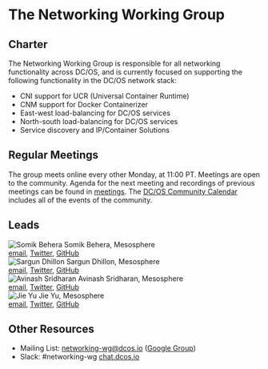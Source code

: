 # The Networking Working Group

## Charter
The Networking Working Group is responsible for all networking functionality across DC/OS, and is currently focused on supporting the following functionality in the DC/OS network stack:
* CNI support for UCR (Universal Container Runtime)
* CNM support for Docker Containerizer
* East-west load-balancing for DC/OS services
* North-south load-balancing for DC/OS services
* Service discovery and IP/Container Solutions

## Regular Meetings
The group meets online every other Monday, at 11:00 PT. Meetings are open to the community. Agenda for the next meeting and recordings of previous meetings can be found in [meetings](meetings). The [DC/OS Community Calendar](https://calendar.google.com/calendar/embed?src=mesosphere.io_1iu6qkkrmnghb61ntfrp5fc46o%40group.calendar.google.com&ctz=America/Los_Angeles) includes all of the events of the community.

## Leads
![Somik Behera](https://avatars2.githubusercontent.com/u/714442?v=3&s=35) Somik Behera, Mesosphere <br> [email](mailto:somik@mesosphere.io), [Twitter](https://twitter.com/strikesme), [GitHub](https://github.com/somikbehera) <br> ![Sargun Dhillon](https://avatars1.githubusercontent.com/u/750148?v=3&s=35) Sargun Dhillon, Mesosphere <br> [email](mailto:sargun@mesosphere.io), [Twitter](https://twitter.com/sargun), [GitHub](https://github.com/sargun) <br> ![Avinash Sridharan](https://avatars3.githubusercontent.com/u/3128730?v=3&s=35) Avinash Sridharan, Mesosphere <br> [email](mailto:avinash@mesosphere.io), [Twitter](https://twitter.com/av1nash_s), [GitHub](https://github.com/asridharan) <br> ![Jie Yu](https://avatars2.githubusercontent.com/u/1778745?v=3&s=35) Jie Yu, Mesosphere <br> [email](mailto:jie@mesosphere.io), [Twitter](https://twitter.com/jie_yu), [GitHub](https://github.com/jieyu)

## Other Resources
* Mailing List: networking-wg@dcos.io ([Google Group](https://groups.google.com/a/dcos.io/forum/#!forum/networking-wg))
* Slack: #networking-wg [chat.dcos.io](http://chat.dcos.io)

